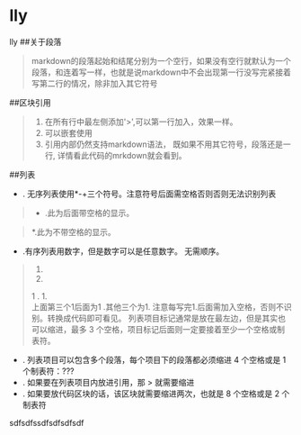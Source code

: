 lly
===

lly
##关于段落

>markdown的段落起始和结尾分别为一个空行，如果没有空行就默认为一个段落，和连着写一样，也就是说markdown中不会出现第一行没写完紧接着写第二行的情况，除非加入其它符号

##区块引用

> 1. 在所有行中最左侧添加'>',可以第一行加入，效果一样。
> 1. 可以嵌套使用
> 1. 引用内部仍然支持markdown语法，
>既如果不用其它符号，段落还是一行,
>详情看此代码的mrkdown就会看到。

##列表

 * . 无序列表使用*-+三个符号。注意符号后面需空格否则否则无法识别列表

>* .此为后面带空格的显示。
    
>*.此为不带空格的显示。

 * .有序列表用数字，但是数字可以是任意数字。 无需顺序。

>1. 
>1. 
>1 . 
>1.     
>    上面第三个1后面为1 .其他三个为1.  注意每写完1.后面需加入空格，否则不识别。转换成代码即可看见。
>    列表项目标记通常是放在最左边，但是其实也可以缩进，最多 3 个空格，项目标记后面则一定要接着至少一个空格或制表符。

 * . 列表项目可以包含多个段落，每个项目下的段落都必须缩进 4 个空格或是 1 个制表符：???
 * . 如果要在列表项目内放进引用，那 > 就需要缩进
 * . 如果要放代码区块的话，该区块就需要缩进两次，也就是 8 个空格或是 2 个制表符



sdfsdfssdfsdfsdfsdf








